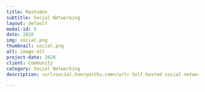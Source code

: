 ```yaml
---
title: Mastodon
subtitle: Social Networking
layout: default
modal-id: 5
date: 2020
img: social.png
thumbnail: social.png
alt: image-alt
project-date: 2020
client: Community
category: Social Networking
description: <url>social.henrywithu.com</url> Self-hosted social networking services. It has microblogging features similar to the Twitter service.

---
```

